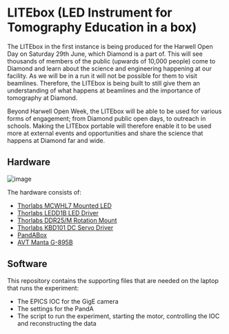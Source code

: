 # LITEbox (LED Instrument for Tomography Education in a box)

The LITEbox in the first instance is being produced for the Harwell Open Day on Saturday 29th June, which Diamond is a part of. This will see thousands of members of the public (upwards of 10,000 people) come to Diamond and learn about the science and engineering happening at our facility. As we will be in a run it will not be possible for them to visit beamlines. Therefore, the LITEbox is being built to still give them an understanding of what happens at beamlines and the importance of tomography at Diamond. 

Beyond Harwell Open Week, the LITEbox will be able to be used for various forms of engagement; from Diamond public open days, to outreach in schools. Making the LITEbox portable will therefore enable it to be used more at external events and opportunities and share the science that happens at Diamond far and wide. 

## Hardware

![image](https://github.com/DiamondLightSource/LITEbox/assets/101418278/c110fea4-164e-48e5-8794-8315de257c07)


The hardware consists of:

- [Thorlabs MCWHL7 Mounted LED](https://www.thorlabs.com/thorproduct.cfm?partnumber=MCWHL7)
- [Thorlabs LEDD1B LED Driver](https://www.thorlabs.com/thorproduct.cfm?partnumber=LEDD1B)
- [Thorlabs DDR25/M Rotation Mount](https://www.thorlabs.com/thorproduct.cfm?partnumber=DDR25/M)
- [Thorlabs KBD101 DC Servo Driver](https://www.thorlabs.com/thorproduct.cfm?partnumber=KBD101)
- [PandABox](https://quantumdetectors.com/products/pandabox/)
- [AVT Manta G-895B](https://www.alliedvision.com/en/camera-selector/detail/manta/g-895)

## Software

This repository contains the supporting files that are needed on the laptop that runs the experiment:

- The EPICS IOC for the GigE camera
- The settings for the PandA
- The script to run the experiment, starting the motor, controlling the IOC and reconstructing the data
